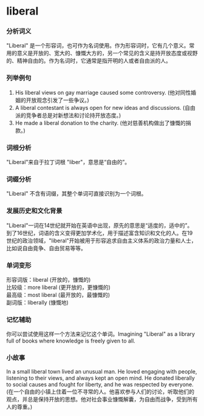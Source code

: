 # liberal

### 分析词义

  

"Liberal" 是一个形容词，也可作为名词使用。作为形容词时，它有几个意义。常用的意义是开放的、宽大的、慷慨大方的，另一个常见的含义是持开放态度或视野的、精神自由的。作为名词时，它通常是指开明的人或者自由派的人。

  

### 列举例句

  

1.  His liberal views on gay marriage caused some controversy. (他对同性婚姻的开放观念引发了一些争议。)
2.  A liberal contestant is always open for new ideas and discussions. (自由派的竞争者总是对新想法和讨论持开放态度。)
3.  He made a liberal donation to the charity. (他对慈善机构做出了慷慨的捐款。)

  

### 词根分析

  

"Liberal"来自于拉丁词根 "liber"，意思是“自由的”。

  

### 词缀分析

  

"Liberal" 不含有词缀，其整个单词可直接识别为一个词根。

  

### 发展历史和文化背景

  

"Liberal"一词在14世纪就开始在英语中出现，原先的意思是“适度的，适中的”。到了16世纪，词语的含义变得更加学术化，用于描述富含知识和文化的人。在19世纪的政治领域，"liberal"开始被用于形容追求自由主义体系的政治力量和人士，比如说自由竟争、自由贸易等等。

  

### 单词变形

  

形容词版：liberal (开放的，慷慨的)  
比较级：more liberal (更开放的，更慷慨的)  
最高级：most liberal (最开放的，最慷慨的)  
副词版：liberally (慷慨地)

  

### 记忆辅助

  

你可以尝试使用这样一个方法来记忆这个单词。Imagining "Liberal" as a library full of books where knowledge is freely given to all.

  

### 小故事

  

In a small liberal town lived an unusual man. He loved engaging with people, listening to their views, and always kept an open mind. He donated liberally to social causes and fought for liberty, and he was respected by everyone.  
(在一个自由的小镇上住着一位不寻常的人。他喜欢参与人们的讨论，听取他们的观点，并总是保持开放的思想。他对社会事业慷慨解囊，为自由而战争，受到所有人的尊重。)
